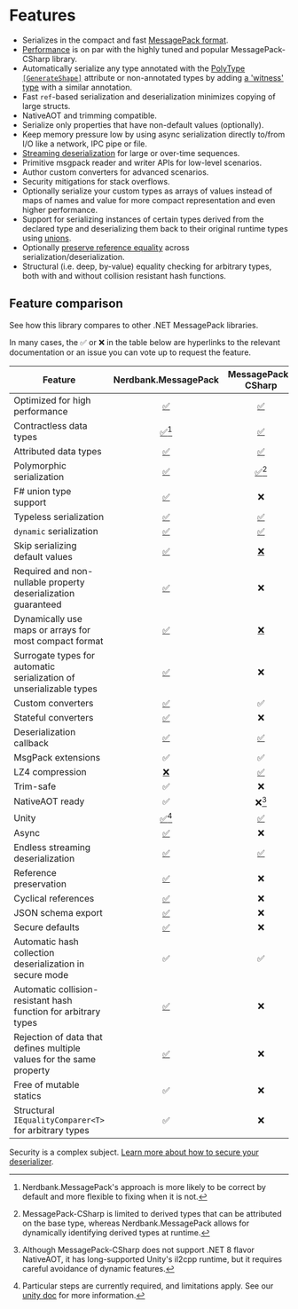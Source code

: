 # Features

* Serializes in the compact and fast [MessagePack format](https://msgpack.org/).
* [Performance](performance.md) is on par with the highly tuned and popular MessagePack-CSharp library.
* Automatically serialize any type annotated with the [PolyType `[GenerateShape]`](xref:PolyType.GenerateShapeAttribute) attribute
  or non-annotated types by adding [a 'witness' type](type-shapes.md#witness-classes) with a similar annotation.
* Fast `ref`-based serialization and deserialization minimizes copying of large structs.
* NativeAOT and trimming compatible.
* Serialize only properties that have non-default values (optionally).
* Keep memory pressure low by using async serialization directly to/from I/O like a network, IPC pipe or file.
* [Streaming deserialization](streaming-deserialization.md) for large or over-time sequences.
* Primitive msgpack reader and writer APIs for low-level scenarios.
* Author custom converters for advanced scenarios.
* Security mitigations for stack overflows.
* Optionally serialize your custom types as arrays of values instead of maps of names and value for more compact representation and even higher performance.
* Support for serializing instances of certain types derived from the declared type and deserializing them back to their original runtime types using [unions](unions.md).
* Optionally [preserve reference equality](xref:Nerdbank.MessagePack.MessagePackSerializer.PreserveReferences) across serialization/deserialization.
* Structural (i.e. deep, by-value) equality checking for arbitrary types, both with and without collision resistant hash functions.

## Feature comparison

See how this library compares to other .NET MessagePack libraries.

In many cases, the ✅ or ❌ in the table below are hyperlinks to the relevant documentation or an issue you can vote up to request the feature.

Feature                   | Nerdbank.MessagePack | MessagePack-CSharp  | Serde.NET
--------------------------|:--------------------:|:-------------------:|:-----------:|
Optimized for high performance | [✅](performance.md) | [✅](https://github.com/MessagePack-CSharp/MessagePack-CSharp?tab=readme-ov-file#performance) | ✅
Contractless data types   | [✅](getting-started.md)[^1] | [✅](https://github.com/MessagePack-CSharp/MessagePack-CSharp?tab=readme-ov-file#object-serialization) | ❌ |
Attributed data types     | [✅](customizing-serialization.md) | [✅](https://github.com/MessagePack-CSharp/MessagePack-CSharp?tab=readme-ov-file#object-serialization) | [✅](https://serdedotnet.github.io/generator/options.html)
Polymorphic serialization | [✅](unions.md) | [✅](https://github.com/MessagePack-CSharp/MessagePack-CSharp?tab=readme-ov-file#union)[^4] | [✅](https://serdedotnet.github.io/data-model.html)
F# union type support     | [✅](fsharp.md) | ❌ | ❌ |
Typeless serialization    | [✅](xref:Nerdbank.MessagePack.OptionalConverters.WithObjectPrimitiveConverter*) | [✅](https://github.com/MessagePack-CSharp/MessagePack-CSharp?tab=readme-ov-file#typeless) | ❌ |
`dynamic` serialization    | [✅](getting-started.md#deserialize-to-dynamic) | [✅](https://github.com/MessagePack-CSharp/MessagePack-CSharp/blob/master/doc/ExpandoObject.md) | ❌ |
Skip serializing default values | [✅](xref:Nerdbank.MessagePack.MessagePackSerializer.SerializeDefaultValues) | [❌](https://github.com/MessagePack-CSharp/MessagePack-CSharp/issues/678) | 🌗 |
Required and non-nullable property deserialization guaranteed | [✅](xref:Nerdbank.MessagePack.MessagePackSerializer.DeserializeDefaultValues) | ❌ | ✅ |
Dynamically use maps or arrays for most compact format | [✅](customizing-serialization.md#array-or-map) | [❌](https://github.com/MessagePack-CSharp/MessagePack-CSharp/issues/1953) | ❌ |
Surrogate types for automatic serialization of unserializable types | [✅](surrogate-types.md) | ❌ | [✅](https://serdedotnet.github.io/foreign-types.html) |
Custom converters         | [✅](custom-converters.md) | ✅ | [✅](https://serdedotnet.github.io/customization.html)
Stateful converters       | [✅](custom-converters.md#stateful-converters) | ❌ | ❌ |
Deserialization callback  | [✅](xref:Nerdbank.MessagePack.IMessagePackSerializationCallbacks) | [✅](https://github.com/MessagePack-CSharp/MessagePack-CSharp?tab=readme-ov-file#serialization-callback) | ❌ |
MsgPack extensions        | ✅ | ✅ | ❌ |
LZ4 compression           | [❌](https://github.com/AArnott/Nerdbank.MessagePack/issues/34) | [✅](https://github.com/MessagePack-CSharp/MessagePack-CSharp?tab=readme-ov-file#lz4-compression) | ❌ |
Trim-safe                 | ✅ | ❌ | ✅ |
NativeAOT ready           | ✅ | ❌[^2] | ✅ |
Unity                     | [✅](unity.md)[^3] | [✅](https://github.com/MessagePack-CSharp/MessagePack-CSharp?tab=readme-ov-file#unity-support) | ❔ |
Async                     | [✅](xref:Nerdbank.MessagePack.MessagePackSerializer.SerializeAsync*) | ❌ | ❌ |
Endless streaming deserialization | [✅](streaming-deserialization.md) | [✅](https://github.com/MessagePack-CSharp/MessagePack-CSharp/?tab=readme-ov-file#multiple-messagepack-structures-on-a-single-stream) | ❌ |
Reference preservation    | [✅](xref:Nerdbank.MessagePack.MessagePackSerializer.PreserveReferences) | ❌ | ❌ |
Cyclical references       | [✅](xref:Nerdbank.MessagePack.MessagePackSerializer.PreserveReferences) | ❌ | ❌ |
JSON schema export        | [✅](xref:Nerdbank.MessagePack.MessagePackSerializer.GetJsonSchema*) | ❌ | ❌ |
Secure defaults           | [✅](security.md) | ❌ | ❌ |
Automatic hash collection deserialization in secure mode | ✅ | ✅ | ❌ |
Automatic collision-resistant hash function for arbitrary types | [✅](xref:Nerdbank.MessagePack.StructuralEqualityComparer) | ❌ | ❌ |
Rejection of data that defines multiple values for the same property | [✅](security.md#multiple-values-for-the-same-property) | ❌ | ❌ |
Free of mutable statics   | ✅ | ❌ | ✅ |
Structural `IEqualityComparer<T>` for arbitrary types | ✅ | ❌ | ❌ |

Security is a complex subject.
[Learn more about how to secure your deserializer](security.md).

[^1]: Nerdbank.MessagePack's approach is more likely to be correct by default and more flexible to fixing when it is not.
[^2]: Although MessagePack-CSharp does not support .NET 8 flavor NativeAOT, it has long-supported Unity's il2cpp runtime, but it requires careful avoidance of dynamic features.
[^3]: Particular steps are currently required, and limitations apply. See our [unity doc](unity.md) for more information.
[^4]: MessagePack-CSharp is limited to derived types that can be attributed on the base type, whereas Nerdbank.MessagePack allows for dynamically identifying derived types at runtime.
